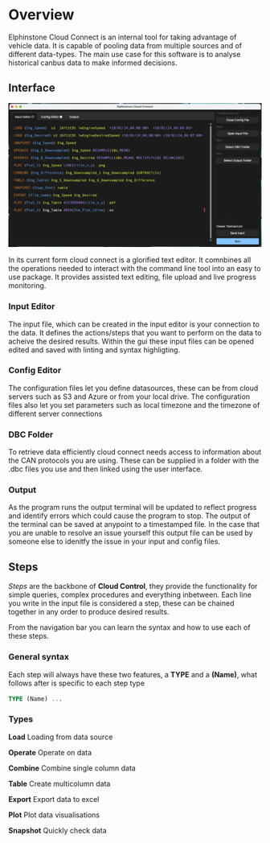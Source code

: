 # Overview

Elphinstone Cloud Connect is an internal tool for taking advantage of vehicle data. It is capable of pooling data from multiple sources and of different data-types. The main use case for this software is to analyse historical canbus data to make informed decisions.

## Interface

![alt text](./assets/EditorView.png "Title")

In its current form cloud connect is a glorified text editor. It comnbines all the operations needed to interact with the command line tool into an easy to use package. It provides assisted text editing, file upload and live progress monitoring.

### Input Editor

The input file, which can be created in the input editor is your connection to the data. It defines the actions/steps that you want to perform on the data to acheive the desired results. Within the gui these input files can be opened edited and saved with linting and syntax highligting.

### Config Editor

The configuration files let you define datasources, these can be from cloud servers such as S3 and Azure or from your local drive. The configuration files also let you set parameters such as local timezone and the timezone of different server connections

### DBC Folder

To retrieve data efficiently cloud connect needs access to information about the CAN protocols you are using. These can be supplied in a folder with the .dbc files you use and then linked using the user interface.

### Output

As the program runs the output terminal will be updated to reflect progress and identify errors which could cause the program to stop. The output of the terminal can be saved at anypoint to a timestamped file. In the case that you are unable to resolve an issue yourself this output file can be used by someone else to idenitfy the issue in your input and config files. 

## Steps

*Steps* are the backbone of **Cloud Control**, they provide the functionality for simple queries, complex procedures and everything inbetween. Each line you write in the input file is considered a step, these can be chained together in any order to produce desired results.

From the navigation bar you can learn the syntax and how to use each of these steps.

### General syntax

Each step will always have these two features, a **TYPE** and a **(Name)**, what follows after is specific to each step type

```  sql
TYPE (Name) ...
```

### Types

**Load**
Loading from data source

**Operate**
Operate on data

**Combine**
Combine single column data

**Table**
Create multicolumn data

**Export**
Export data to excel

**Plot**
Plot data visualisations

**Snapshot**
Quickly check data